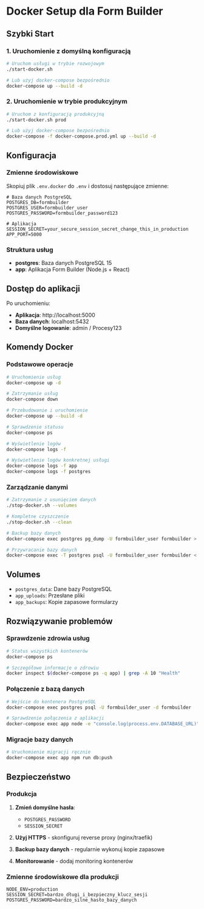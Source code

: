 # Docker Setup dla Form Builder

## Szybki Start

### 1. Uruchomienie z domyślną konfiguracją
```bash
# Uruchom usługi w trybie rozwojowym
./start-docker.sh

# Lub użyj docker-compose bezpośrednio
docker-compose up --build -d
```

### 2. Uruchomienie w trybie produkcyjnym
```bash
# Uruchom z konfiguracją produkcyjną
./start-docker.sh prod

# Lub użyj docker-compose bezpośrednio
docker-compose -f docker-compose.prod.yml up --build -d
```

## Konfiguracja

### Zmienne środowiskowe

Skopiuj plik `.env.docker` do `.env` i dostosuj następujące zmienne:

```env
# Baza danych PostgreSQL
POSTGRES_DB=formbuilder
POSTGRES_USER=formbuilder_user
POSTGRES_PASSWORD=formbuilder_password123

# Aplikacja
SESSION_SECRET=your_secure_session_secret_change_this_in_production
APP_PORT=5000
```

### Struktura usług

- **postgres**: Baza danych PostgreSQL 15
- **app**: Aplikacja Form Builder (Node.js + React)

## Dostęp do aplikacji

Po uruchomieniu:
- **Aplikacja**: http://localhost:5000
- **Baza danych**: localhost:5432
- **Domyślne logowanie**: admin / Procesy123

## Komendy Docker

### Podstawowe operacje
```bash
# Uruchomienie usług
docker-compose up -d

# Zatrzymanie usług
docker-compose down

# Przebudowanie i uruchomienie
docker-compose up --build -d

# Sprawdzenie statusu
docker-compose ps

# Wyświetlenie logów
docker-compose logs -f

# Wyświetlenie logów konkretnej usługi
docker-compose logs -f app
docker-compose logs -f postgres
```

### Zarządzanie danymi
```bash
# Zatrzymanie z usunięciem danych
./stop-docker.sh --volumes

# Kompletne czyszczenie
./stop-docker.sh --clean

# Backup bazy danych
docker-compose exec postgres pg_dump -U formbuilder_user formbuilder > backup.sql

# Przywracanie bazy danych
docker-compose exec -T postgres psql -U formbuilder_user formbuilder < backup.sql
```

## Volumes

- `postgres_data`: Dane bazy PostgreSQL
- `app_uploads`: Przesłane pliki
- `app_backups`: Kopie zapasowe formularzy

## Rozwiązywanie problemów

### Sprawdzenie zdrowia usług
```bash
# Status wszystkich kontenerów
docker-compose ps

# Szczegółowe informacje o zdrowiu
docker inspect $(docker-compose ps -q app) | grep -A 10 "Health"
```

### Połączenie z bazą danych
```bash
# Wejście do kontenera PostgreSQL
docker-compose exec postgres psql -U formbuilder_user -d formbuilder

# Sprawdzenie połączenia z aplikacji
docker-compose exec app node -e "console.log(process.env.DATABASE_URL)"
```

### Migracje bazy danych
```bash
# Uruchomienie migracji ręcznie
docker-compose exec app npm run db:push
```

## Bezpieczeństwo

### Produkcja

1. **Zmień domyślne hasła**:
   - `POSTGRES_PASSWORD`
   - `SESSION_SECRET`

2. **Użyj HTTPS** - skonfiguruj reverse proxy (nginx/traefik)

3. **Backup bazy danych** - regularnie wykonuj kopie zapasowe

4. **Monitorowanie** - dodaj monitoring kontenerów

### Zmienne środowiskowe dla produkcji
```env
NODE_ENV=production
SESSION_SECRET=bardzo_długi_i_bezpieczny_klucz_sesji
POSTGRES_PASSWORD=bardzo_silne_hasło_bazy_danych
```